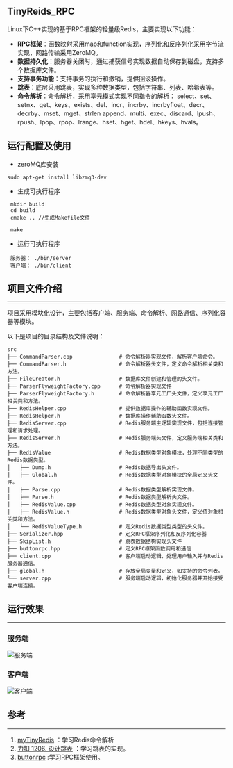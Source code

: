 ## TinyReids_RPC

  Linux下C++实现的基于RPC框架的轻量级Redis，主要实现以下功能：
- **RPC框架**：函数映射采用map和function实现，序列化和反序列化采用字节流实现，网路传输采用ZeroMQ。
- **数据持久化**：服务器关闭时，通过捕获信号实现数据自动保存到磁盘，支持多个数据库文件。
- **支持事务功能**：支持事务的执行和撤销，提供回滚操作。
- **跳表**：底层采用跳表，实现多种数据类型，包括字符串、列表、哈希表等。
- **命令解析**：命令解析，采用享元模式实现不同指令的解析： select、set、setnx、get、keys、exists、del、incr、incrby、incrbyfloat、decr、decrby、mset、mget、strlen append、multi、exec、discard、lpush、rpush、lpop、rpop、lrange、hset、hget、hdel、hkeys、hvals。

## 运行配置及使用
* zeroMQ库安装
```
sudo apt-get install libzmq3-dev
```
* 生成可执行程序
```
 mkdir build
 cd build
 cmake .. //生成Makefile文件

 make
```

* 运行可执行程序
```
 服务器： ./bin/server
 客户端： ./bin/client
```

## 项目文件介绍

___

​	项目采用模块化设计，主要包括客户端、服务端、命令解析、网路通信、序列化容器等模块。

以下是项目的目录结构及文件说明：

```
src
├── CommandParser.cpp               # 命令解析器实现文件，解析客户端命令。
├── CommandParser.h                 # 命令解析器头文件，定义命令解析相关类和方法。
├── FileCreator.h                   # 数据库文件创建和管理的头文件。
├── ParserFlyweightFactory.cpp      # 命令解析器实现文件
├── ParserFlyweightFactory.h        # 命令解析器享元工厂头文件，定义享元工厂相关类和方法。
├── RedisHelper.cpp                 # 提供数据库操作的辅助函数实现文件。
├── RedisHelper.h                   # 数据库操作辅助函数头文件。
├── RedisServer.cpp                 # Redis服务端主逻辑实现文件，包括连接管理和请求处理。
├── RedisServer.h                   # Redis服务端头文件，定义服务端相关类和方法。
├── RedisValue                      # Redis数据类型对象模块，处理不同类型的Redis数据类型。
│   ├── Dump.h                      # Redis数据导出头文件。
│   ├── Global.h                    # Redis数据类型对象模块的全局定义头文件。
│   ├── Parse.cpp                   # Redis数据类型解析实现文件。
│   ├── Parse.h                     # Redis数据类型解析头文件。
│   ├── RedisValue.cpp              # Redis数据类型对象实现文件。
│   ├── RedisValue.h                # Redis数据类型对象头文件，定义值对象相关类和方法。
│   └── RedisValueType.h            # 定义Redis数据类型类型的头文件。
├── Serializer.hpp                  # 定义RPC框架序列化和反序列化容器
├── SkipList.h                      # 跳表数据结构实现头文件
├── buttonrpc.hpp                   # 定义RPC框架函数调用和通信
├── client.cpp                      # 客户端启动逻辑，处理用户输入并与Redis服务器通信。    
├── global.h                        # 存放全局变量和定义，如支持的命令列表。
└── server.cpp                      # 服务端启动逻辑，初始化服务器并开始接受客户端连接。
```

## 运行效果
___

### 服务端

![服务端](https://github.com/zk1556/TinyRedis_RPC/blob/main/img/%E6%9C%8D%E5%8A%A1%E7%AB%AF.png)

### 客户端
![客户端](https://github.com/zk1556/TinyRedis_RPC/blob/main/img/%E5%AE%A2%E6%88%B7%E7%AB%AF.png)


## 参考
___

1. [myTinyRedis](https://github.com/haolian123/myTinyRedis) ：学习Redis命令解析
2. [力扣 1206. 设计跳表](https://leetcode.cn/problems/design-skiplist/) ：学习跳表的实现。
3.  [buttonrpc](https://github.com/button-chen/buttonrpc) :学习RPC框架使用。

